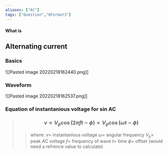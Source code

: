```yaml
---
aliases: ["AC"]
tags: ["Question","QFormat3"]
---
```


#### What is
## Alternating current
### Basics
![[Pasted image 20220218162440.png]]

### Waveform
![[Pasted image 20220218162537.png]]

### Equation of instantanious voltage for sin AC

> ### $$ v = V_{p} \cos(2\pi ft-\phi) = V_{p} \cos(\omega t-\phi) $$ 
>> where:
>> $v=$ instantanious voltage 
>> $\omega=$ angular frequency
>> $V_{p}=$ peak AC voltage
>> $f=$ frequency of wave
>> $t=$ time
>> $\phi=$ offset (would need a refrence value to calculate)
